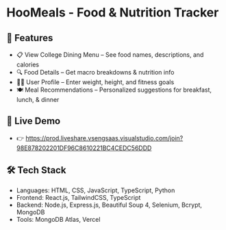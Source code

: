 # HooMeals - Food & Nutrition Tracker
## 📌 Features
- 📋 View College Dining Menu – See food names, descriptions, and calories
- 🔍 Food Details – Get macro breakdowns & nutrition info
- 🏋️‍♂️ User Profile – Enter weight, height, and fitness goals
- 🍽️ Meal Recommendations – Personalized suggestions for breakfast, lunch, & dinner

## 🚀 Live Demo
- 👉 https://prod.liveshare.vsengsaas.visualstudio.com/join?98E878202201DF96C8610221BC4CEDC56DDD

## 🛠️ Tech Stack
- Languages: HTML, CSS, JavaScript, TypeScript, Python
- Frontend: React.js, TailwindCSS, TypeScript
- Backend: Node.js, Express.js, Beautiful Soup 4, Selenium, Bcrypt, MongoDB 
- Tools: MongoDB Atlas, Vercel
